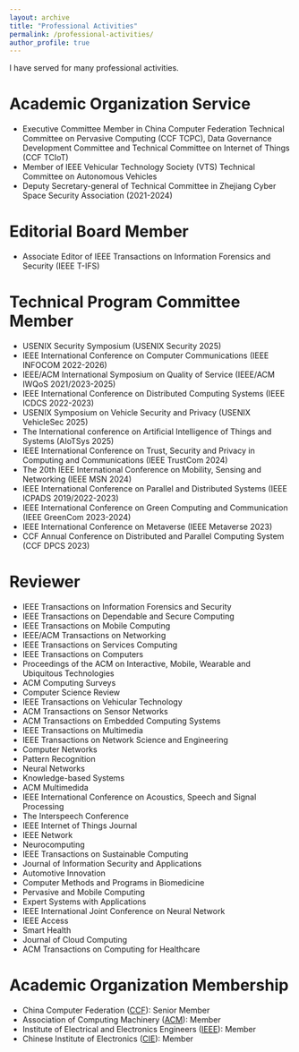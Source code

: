```yaml
---
layout: archive
title: "Professional Activities"
permalink: /professional-activities/
author_profile: true
---
```

I have served for many professional activities.

Academic Organization Service
======
* Executive Committee Member in China Computer Federation Technical Committee on Pervasive Computing (CCF TCPC), Data Governance Development Committee and Technical Committee on Internet of Things (CCF TCIoT)
* Member of IEEE Vehicular Technology Society (VTS) Technical Committee on Autonomous Vehicles
* Deputy Secretary-general of Technical Committee in Zhejiang Cyber Space Security Association (2021-2024)

Editorial Board Member
======
* Associate Editor of IEEE Transactions on Information Forensics and Security (IEEE T-IFS)

Technical Program Committee Member
======
* USENIX Security Symposium (USENIX Security 2025)
* IEEE International Conference on Computer Communications (IEEE INFOCOM 2022-2026)
* IEEE/ACM International Symposium on Quality of Service (IEEE/ACM IWQoS 2021/2023-2025)
* IEEE International Conference on Distributed Computing Systems (IEEE ICDCS 2022-2023)
* USENIX Symposium on Vehicle Security and Privacy (USENIX VehicleSec 2025)
* The International conference on Artificial Intelligence of Things and Systems (AIoTSys 2025)
* IEEE International Conference on Trust, Security and Privacy in Computing and Communications (IEEE TrustCom 2024)
* The 20th IEEE International Conference on Mobility, Sensing and Networking (IEEE MSN 2024)
* IEEE International Conference on Parallel and Distributed Systems (IEEE ICPADS 2019/2022-2023)
* IEEE International Conference on Green Computing and Communication (IEEE GreenCom 2023-2024)
* IEEE International Conference on Metaverse (IEEE Metaverse 2023)
* CCF Annual Conference on Distributed and Parallel Computing System (CCF DPCS 2023)

Reviewer
======
* IEEE Transactions on Information Forensics and Security
* IEEE Transactions on Dependable and Secure Computing
* IEEE Transactions on Mobile Computing
* IEEE/ACM Transactions on Networking
* IEEE Transactions on Services Computing
* IEEE Transactions on Computers
* Proceedings of the ACM on Interactive, Mobile, Wearable and Ubiquitous Technologies
* ACM Computing Surveys
* Computer Science Review
* IEEE Transactions on Vehicular Technology
* ACM Transactions on Sensor Networks
* ACM Transactions on Embedded Computing Systems
* IEEE Transactions on Multimedia
* IEEE Transactions on Network Science and Engineering
* Computer Networks
* Pattern Recognition
* Neural Networks
* Knowledge-based Systems
* ACM Multimedida
* IEEE International Conference on Acoustics, Speech and Signal Processing
* The Interspeech Conference
* IEEE Internet of Things Journal
* IEEE Network
* Neurocomputing
* IEEE Transactions on Sustainable Computing
* Journal of Information Security and Applications
* Automotive Innovation
* Computer Methods and Programs in Biomedicine
* Pervasive and Mobile Computing
* Expert Systems with Applications
* IEEE International Joint Conference on Neural Network 
* IEEE Access
* Smart Health
* Journal of Cloud Computing
* ACM Transactions on Computing for Healthcare

Academic Organization Membership
======
* China Computer Federation ([CCF](https://www.ccf.org.cn/)): Senior Member
* Association of Computing Machinery ([ACM](https://www.acm.org/)): Member
* Institute of Electrical and Electronics Engineers ([IEEE](https://www.ieee.org)): Member
* Chinese Institute of Electronics ([CIE](https://www.cie.org.cn/)): Member